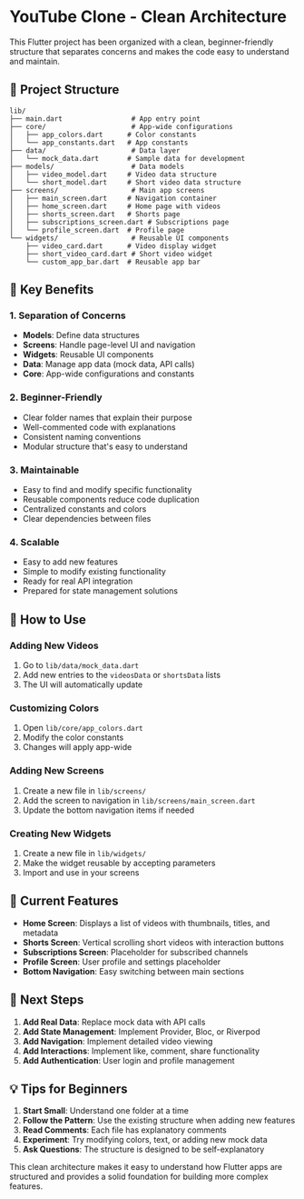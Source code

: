 # YouTube Clone - Clean Architecture

This Flutter project has been organized with a clean, beginner-friendly structure that separates concerns and makes the code easy to understand and maintain.

## 📁 Project Structure

```
lib/
├── main.dart                 # App entry point
├── core/                     # App-wide configurations
│   ├── app_colors.dart      # Color constants
│   └── app_constants.dart   # App constants
├── data/                     # Data layer
│   └── mock_data.dart       # Sample data for development
├── models/                   # Data models
│   ├── video_model.dart     # Video data structure
│   └── short_model.dart     # Short video data structure
├── screens/                  # Main app screens
│   ├── main_screen.dart     # Navigation container
│   ├── home_screen.dart     # Home page with videos
│   ├── shorts_screen.dart   # Shorts page
│   ├── subscriptions_screen.dart # Subscriptions page
│   └── profile_screen.dart  # Profile page
└── widgets/                  # Reusable UI components
    ├── video_card.dart      # Video display widget
    ├── short_video_card.dart # Short video widget
    └── custom_app_bar.dart  # Reusable app bar
```

## 🎯 Key Benefits

### 1. **Separation of Concerns**

- **Models**: Define data structures
- **Screens**: Handle page-level UI and navigation
- **Widgets**: Reusable UI components
- **Data**: Manage app data (mock data, API calls)
- **Core**: App-wide configurations and constants

### 2. **Beginner-Friendly**

- Clear folder names that explain their purpose
- Well-commented code with explanations
- Consistent naming conventions
- Modular structure that's easy to understand

### 3. **Maintainable**

- Easy to find and modify specific functionality
- Reusable components reduce code duplication
- Centralized constants and colors
- Clear dependencies between files

### 4. **Scalable**

- Easy to add new features
- Simple to modify existing functionality
- Ready for real API integration
- Prepared for state management solutions

## 🚀 How to Use

### Adding New Videos

1. Go to `lib/data/mock_data.dart`
2. Add new entries to the `videosData` or `shortsData` lists
3. The UI will automatically update

### Customizing Colors

1. Open `lib/core/app_colors.dart`
2. Modify the color constants
3. Changes will apply app-wide

### Adding New Screens

1. Create a new file in `lib/screens/`
2. Add the screen to navigation in `lib/screens/main_screen.dart`
3. Update the bottom navigation items if needed

### Creating New Widgets

1. Create a new file in `lib/widgets/`
2. Make the widget reusable by accepting parameters
3. Import and use in your screens

## 📱 Current Features

- **Home Screen**: Displays a list of videos with thumbnails, titles, and metadata
- **Shorts Screen**: Vertical scrolling short videos with interaction buttons
- **Subscriptions Screen**: Placeholder for subscribed channels
- **Profile Screen**: User profile and settings placeholder
- **Bottom Navigation**: Easy switching between main sections

## 🔧 Next Steps

1. **Add Real Data**: Replace mock data with API calls
2. **Add State Management**: Implement Provider, Bloc, or Riverpod
3. **Add Navigation**: Implement detailed video viewing
4. **Add Interactions**: Implement like, comment, share functionality
5. **Add Authentication**: User login and profile management

## 💡 Tips for Beginners

1. **Start Small**: Understand one folder at a time
2. **Follow the Pattern**: Use the existing structure when adding new features
3. **Read Comments**: Each file has explanatory comments
4. **Experiment**: Try modifying colors, text, or adding new mock data
5. **Ask Questions**: The structure is designed to be self-explanatory

This clean architecture makes it easy to understand how Flutter apps are structured and provides a solid foundation for building more complex features.
